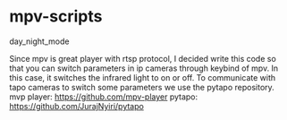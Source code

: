 # mpv-scripts
day_night_mode

Since mpv is great player with rtsp protocol, I decided write this code so that you can switch parameters in ip cameras through keybind of mpv. In this case, it switches the infrared light to on or off. To communicate with tapo cameras to switch some parameters we use the pytapo repository.
mvp player: https://github.com/mpv-player
pytapo: https://github.com/JurajNyiri/pytapo
